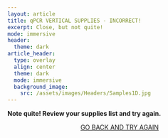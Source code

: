 ```yaml
---
layout: article
title: qPCR VERTICAL SUPPLIES - INCORRECT!
excerpt: Close, but not quite!
mode: immersive
header:
  theme: dark
article_header:
  type: overlay
  align: center
  theme: dark
  mode: immersive
  background_image:
    src: /assets/images/Headers/Samples1D.jpg
---
```


**Note quite! Review your supplies list and try again.**


<p align="center">
<a class="button button--outline-primary button--pill" href="VerticalqPCRBackground">GO BACK AND TRY AGAIN</a></p>